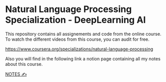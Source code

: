 # Natural Language Processing Specialization - DeepLearning AI

This repository contains all assignements and code from the online course. 
To watch the different videos from this course, you can audit for free.

https://www.coursera.org/specializations/natural-language-processing

Also you will find in the following link a notion page containing all my notes about this course.

[NOTES ✍️](https://www.notion.so/jeremy-arancio/Natural-Language-Processing-Specialization-15485f585c2840d1a5853e2ac4333d32)



